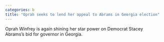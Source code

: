 ```yaml
---
categories: b
title: "Oprah seeks to lend her appeal to Abrams in Georgia election"
---
```

Oprah Winfrey is again shining her star power on Democrat Stacey Abrams’s bid for governor in Georgia.